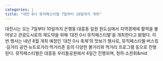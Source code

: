 ```yaml
---
categories: j
title: "대전 0시 뮤직페스티벌 7일부터 10일까지 개최"
---
```

대전시는 오는 7일부터 10일까지 은행동&middot;대흥동 일원 원도심에서 지역경제에 활력을 불어넣고 관광도시로의 재도약을 위해 &lsquo;대전 0시 뮤직페스티벌&rsquo;을 개최한다고 밝혔다. 이번 행사는 내년 8월 개최 예정인 &lsquo;대전 0시 축제&rsquo;의 맛보기 행사로, 뮤직페스티벌&middot;버스킹&middot;길거리 공연&middot;뉴트로거리&middot;먹거리존 등의 다양한 볼거리와 먹거리 프로그램 등으로 진행된다. 뮤직페스티벌은 대흥동 우리들공원에서 4일간 진행되며, 청하&middot;소찬휘&mid